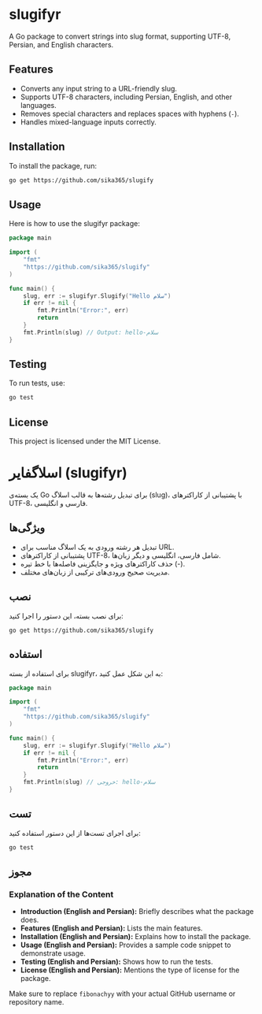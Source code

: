 # slugifyr

A Go package to convert strings into slug format, supporting UTF-8, Persian, and English characters.

## Features

- Converts any input string to a URL-friendly slug.
- Supports UTF-8 characters, including Persian, English, and other languages.
- Removes special characters and replaces spaces with hyphens (`-`).
- Handles mixed-language inputs correctly.

## Installation

To install the package, run:

```bash
go get https://github.com/sika365/slugify
```

## Usage

Here is how to use the slugifyr package:

```go
package main

import (
	"fmt"
	"https://github.com/sika365/slugify"
)

func main() {
	slug, err := slugifyr.Slugify("Hello سلام")
	if err != nil {
		fmt.Println("Error:", err)
		return
	}
	fmt.Println(slug) // Output: hello-سلام
}

```

## Testing

To run tests, use:

```bash
go test
```

## License

This project is licensed under the MIT License.

# اسلاگفایر (slugifyr)

یک بسته‌ی Go برای تبدیل رشته‌ها به قالب اسلاگ (slug)، با پشتیبانی از کاراکترهای UTF-8، فارسی و انگلیسی.

## ویژگی‌ها

- تبدیل هر رشته ورودی به یک اسلاگ مناسب برای URL.
- پشتیبانی از کاراکترهای UTF-8، شامل فارسی، انگلیسی و دیگر زبان‌ها.
- حذف کاراکترهای ویژه و جایگزینی فاصله‌ها با خط تیره (-).
- مدیریت صحیح ورودی‌های ترکیبی از زبان‌های مختلف.

## نصب

برای نصب بسته، این دستور را اجرا کنید:

```
go get https://github.com/sika365/slugify
```

## استفاده

برای استفاده از بسته slugifyr، به این شکل عمل کنید:

```go
package main

import (
	"fmt"
	"https://github.com/sika365/slugify"
)

func main() {
	slug, err := slugifyr.Slugify("Hello سلام")
	if err != nil {
		fmt.Println("Error:", err)
		return
	}
	fmt.Println(slug) // خروجی: hello-سلام
}
```

## تست

برای اجرای تست‌ها از این دستور استفاده کنید:

```bash
go test
```

## مجوز

### Explanation of the Content

- **Introduction (English and Persian):** Briefly describes what the package does.
- **Features (English and Persian):** Lists the main features.
- **Installation (English and Persian):** Explains how to install the package.
- **Usage (English and Persian):** Provides a sample code snippet to demonstrate usage.
- **Testing (English and Persian):** Shows how to run the tests.
- **License (English and Persian):** Mentions the type of license for the package.

Make sure to replace `fibonachyy` with your actual GitHub username or repository name.
